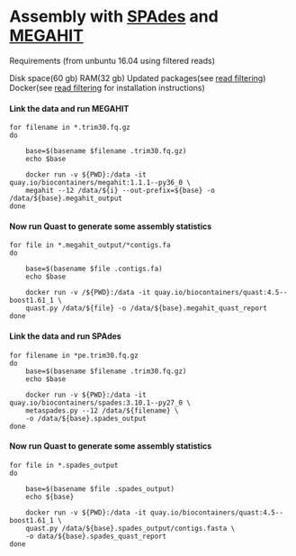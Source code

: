 Assembly with [SPAdes](http://bioinf.spbau.ru/spades) and [MEGAHIT](https://github.com/voutcn/megahit)
======================================================================================================
Requirements (from unbuntu 16.04 using filtered reads)

Disk space(60 gb)
RAM(32 gb)
Updated packages(see [read filtering](https://github.com/dahak-metagenomics/dahak/tree/master/workflows/read_filtering))
Docker(see [read filtering](https://github.com/dahak-metagenomics/dahak/tree/master/workflows/read_filtering) for installation instructions) 

#### Link the data and run MEGAHIT
```
for filename in *.trim30.fq.gz
do 

	base=$(basename $filename .trim30.fq.gz)
	echo $base 

	docker run -v ${PWD}:/data -it quay.io/biocontainers/megahit:1.1.1--py36_0 \ 
	megahit --12 /data/${i} --out-prefix=${base} -o /data/${base}.megahit_output
done
```
#### Now run Quast to generate some assembly statistics 
```
for file in *.megahit_output/*contigs.fa
do

	base=$(basename $file .contigs.fa)
	echo $base 
	 
	docker run -v /${PWD}:/data -it quay.io/biocontainers/quast:4.5--boost1.61_1 \
	quast.py /data/${file} -o /data/${base}.megahit_quast_report
done
```
#### Link the data and run SPAdes  
```
for filename in *pe.trim30.fq.gz
do
	base=$(basename $filename .trim30.fq.gz)
	echo $base
	
	docker run -v ${PWD}:/data -it quay.io/biocontainers/spades:3.10.1--py27_0 \
	metaspades.py --12 /data/${filename} \
	-o /data/${base}.spades_output
done 
```
#### Now run Quast to generate some assembly statistics 
```
for file in *.spades_output
do 

	base=$(basename $file .spades_output)
	echo ${base}

	docker run -v ${PWD}:/data -it quay.io/biocontainers/quast:4.5--boost1.61_1 \
	quast.py /data/${base}.spades_output/contigs.fasta \
	-o data/${base}.spades_quast_report
done
```
